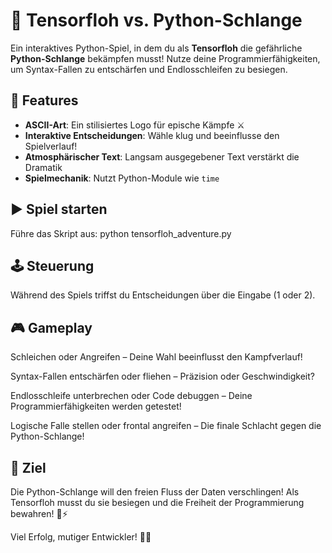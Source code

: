 # 🐍 Tensorfloh vs. Python-Schlange

Ein interaktives Python-Spiel, in dem du als **Tensorfloh** die gefährliche **Python-Schlange** bekämpfen musst! Nutze deine Programmierfähigkeiten, um Syntax-Fallen zu entschärfen und Endlosschleifen zu besiegen.

## 🚀 Features
- **ASCII-Art**: Ein stilisiertes Logo für epische Kämpfe ⚔️
- **Interaktive Entscheidungen**: Wähle klug und beeinflusse den Spielverlauf!
- **Atmosphärischer Text**: Langsam ausgegebener Text verstärkt die Dramatik
- **Spielmechanik**: Nutzt Python-Module wie `time`
## ▶️ Spiel starten
Führe das Skript aus:
  python tensorfloh_adventure.py
## 🕹️ Steuerung
Während des Spiels triffst du Entscheidungen über die Eingabe (1 oder 2).

## 🎮 Gameplay
Schleichen oder Angreifen – Deine Wahl beeinflusst den Kampfverlauf!

Syntax-Fallen entschärfen oder fliehen – Präzision oder Geschwindigkeit?

Endlosschleife unterbrechen oder Code debuggen – Deine Programmierfähigkeiten werden getestet!

Logische Falle stellen oder frontal angreifen – Die finale Schlacht gegen die Python-Schlange!

## 🎯 Ziel
Die Python-Schlange will den freien Fluss der Daten verschlingen! Als Tensorfloh musst du sie besiegen und die Freiheit der Programmierung bewahren! 🦗⚡

Viel Erfolg, mutiger Entwickler! 🚀🔥
